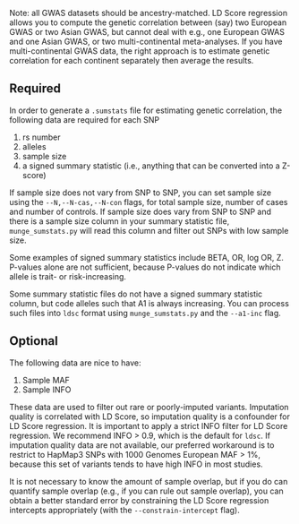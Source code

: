 Note: all GWAS datasets should be ancestry-matched. LD Score regression allows you to compute the genetic correlation between (say) two European GWAS or two Asian GWAS, but cannot deal with e.g., one European GWAS and one Asian GWAS, or two multi-continental meta-analyses. If you have multi-continental GWAS data, the right approach is to estimate genetic correlation for each continent separately then average the results.

## Required

In order to generate a `.sumstats` file for estimating genetic correlation, the following data are required for each SNP

1. rs number
2. alleles
3. sample size
4. a signed summary statistic (i.e., anything that can be converted into a Z-score)

If sample size does not vary from SNP to SNP, you can set sample size using the `--N,--N-cas,--N-con` flags, for total sample size, number of cases and number of controls. If sample size does vary from SNP to SNP and there is a sample size column in your summary statistic file, `munge_sumstats.py` will read this column and filter out SNPs with low sample size.

Some examples of signed summary statistics include BETA, OR, log OR, Z. P-values alone are not sufficient, because P-values do not indicate which allele is trait- or risk-increasing.

Some summary statistic files do not have a signed summary statistic column, but code alleles such that A1 is always increasing. You can process such files into `ldsc` format using `munge_sumstats.py` and the `--a1-inc` flag.

## Optional

The following data are nice to have:

1. Sample MAF
2. Sample INFO

These data are used to filter out rare or poorly-imputed variants. Imputation quality is correlated with LD Score, so imputation quality is a confounder for LD Score regression. It is important to apply a strict INFO filter for LD Score regression. We recommend INFO > 0.9, which is the default for `ldsc`. If imputation quality data are not available, our preferred workaround is to restrict to HapMap3 SNPs with 1000 Genomes European MAF > 1%, because this set of variants tends to have high INFO in most studies.

It is not necessary to know the amount of sample overlap, but if you do can quantify sample overlap (e.g., if you can rule out sample overlap), you can obtain a better standard error by constraining the LD Score regression intercepts appropriately (with the `--constrain-intercept` flag).
